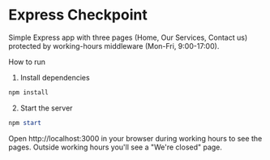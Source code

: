 # Express Checkpoint

Simple Express app with three pages (Home, Our Services, Contact us) protected by working-hours middleware (Mon-Fri, 9:00-17:00).

How to run

1. Install dependencies

```powershell
npm install
```

2. Start the server

```powershell
npm start
```

Open http://localhost:3000 in your browser during working hours to see the pages. Outside working hours you'll see a "We're closed" page.
